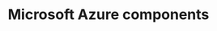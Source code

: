 ---
type: docs
title: "Microsoft Azure components"
linkTitle: "Azure"
description: "Components that integrate Radius with Microsoft Azure"
weight: 300
---